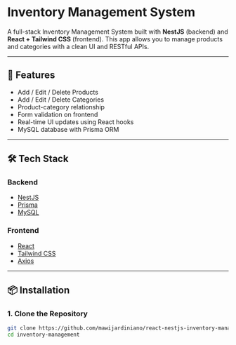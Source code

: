 # Inventory Management System

A full-stack Inventory Management System built with **NestJS** (backend) and **React + Tailwind CSS** (frontend). This app allows you to manage products and categories with a clean UI and RESTful APIs.

---

## 🚀 Features

- Add / Edit / Delete Products
- Add / Edit / Delete Categories
- Product-category relationship
- Form validation on frontend
- Real-time UI updates using React hooks
- MySQL database with Prisma ORM

---

## 🛠️ Tech Stack

### Backend
- [NestJS](https://nestjs.com/)
- [Prisma](https://www.prisma.io/)
- [MySQL](https://www.mysql.com/)

### Frontend
- [React](https://reactjs.org/)
- [Tailwind CSS](https://tailwindcss.com/)
- [Axios](https://axios-http.com/)

---

## 📦 Installation

### 1. Clone the Repository

```bash
git clone https://github.com/mawijardiniano/react-nestjs-inventory-management-system.git
cd inventory-management
